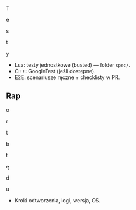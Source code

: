 #

T

e

s

t

y

- Lua: testy jednostkowe (busted) — folder `spec/`.
- C++: GoogleTest (jeśli dostępne).
- E2E: scenariusze ręczne + checklisty w PR.

## Rap

o

r

t

b

ł

ę

d

u

- Kroki odtworzenia, logi, wersja, OS.
